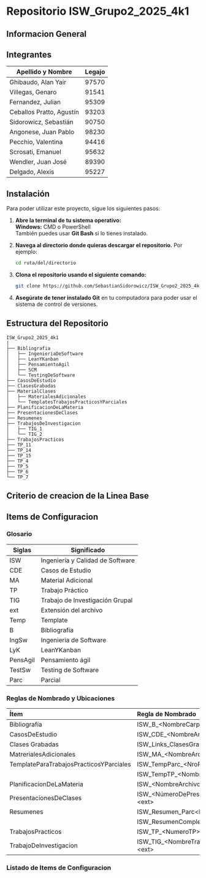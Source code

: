 # Repositorio ISW_Grupo2_2025_4k1

## Informacion General


## Integrantes

| Apellido y Nombre              | Legajo |
|--------------------------------|--------|
| Ghibaudo, Alan Yair           | 97570  |
| Villegas, Genaro              | 91541  |
| Fernandez, Julian             | 95309  |
| Ceballos Pratto, Agustín      | 93203  |
| Sidorowicz, Sebastián         | 90750  |
| Angonese, Juan Pablo          | 98230  |
| Pecchio, Valentina            | 94416  |
| Scrosati, Emanuel             | 95632  |
| Wendler, Juan José            | 89390  |
| Delgado, Alexis               | 95227  |


## Instalación

Para poder utilizar este proyecto, sigue los siguientes pasos:

1. **Abre la terminal de tu sistema operativo:**  
   **Windows:** CMD o PowerShell  
   También puedes usar **Git Bash** si lo tienes instalado.

2. **Navega al directorio donde quieras descargar el repositorio.** Por ejemplo:  
   ```bash
   cd ruta/del/directorio
   ```

3. **Clona el repositorio usando el siguiente comando:**  
   ```bash
   git clone https://github.com/SebastianSidorowicz/ISW_Grupo2_2025_4k1.git
   ```

4. **Asegúrate de tener instalado Git** en tu computadora para poder usar el sistema de control de versiones.

## Estructura del Repositorio

```
ISW_Grupo2_2025_4k1
|
├── Bibliografia
│   ├── IngenieriaDeSoftware
│   ├── LeanYKanban
│   ├── PensamientoAgil
│   ├── SCM
│   └── TestingDeSoftware
├── CasosDeEstudio
├── ClasesGrabadas
├── MaterialClases
│   ├── MaterialesAdicionales
│   └── TemplatesTrabajosPracticosYParciales
├── PlanificacionDeLaMateria
├── PresentacionesDeClases
├── Resumenes
├── TrabajosDeInvestigacion
│   ├── TIG_1
│   └── TIG_2
├── TrabajosPracticos
├── TP_11
├── TP_14
├── TP_15
├── TP_4
├── TP_5
├── TP_6
└── TP_7
```

## Criterio de creacion de la Linea Base 

## Items de Configuracion 

### Glosario

| Siglas  | Significado                              |
|---------|-----------------------------------------|
| ISW     | Ingeniería y Calidad de Software       |
| CDE     | Casos de Estudio                       |
| MA      | Material Adicional                     |
| TP      | Trabajo Práctico                       |
| TIG     | Trabajo de Investigación Grupal        |
| ext     | Extensión del archivo                  |
| Temp    | Template                               |
| B       | Bibliografía                           |
| IngSw   | Ingenieria de Software                 |
| LyK     | LeanYKanban                            |
| PensAgil| Pensamiento ágil                       |
| TestSw  | Testing de Software                    |
| Parc    | Parcial                                |

### Reglas de Nombrado y Ubicaciones

| Ítem                                    | Regla de Nombrado                                                         |   Ubicación |
|:----------------------------------------|:--------------------------------------------------------------------------|------------:|
| Bibliografía                            | ISW_B_\<NombreCarpeta>_\<NombreLibro>.pdf                                              |         nan |
| CasosDeEstudio                          | ISW_CDE_\<NombreArchivo>_\<Año>.\<ext>                                      |         nan |
| Clases Grabadas                         | ISW_Links_ClasesGrabadas_\<Curso>_\<Año>.\<ext>                             |         nan |
| MatrerialesAdicionales                  | ISW_MA_\<NombreArchivo>.\<ext>                                             |         nan |
| TemplateParaTrabajosPracticosYParciales | ISW_TempParc_\<NroParcial>_<Año>.\<ext>                                    |         nan |
|                                         | ISW_TempTP_\<NombreTemplate>_\<Año>.\<ext>                                  |         nan |
| PlanificacionDeLaMateria                | ISW_\<NombreArchivo>.\<ext>                                                |         nan |
| PresentacionesDeClases                  | ISW_\<NúmeroDePresentación>_<NombreDePresentación>.\<ext>                  |         nan |
| Resumenes                               | ISW_Resumen_Parc\<NroParcial>_\<Año>.\<ext>                                 |         nan |
|                                         | ISW\_ResumenCompleto\_<Año>.\<ext>                                        |         nan |
| TrabajosPracticos                       | ISW_TP_\<NumeroTP>_.\<ext>                                                 |         nan |
| TrabajoDeInvestigacion                  | ISW_TIG_\<NombreTrabajoInvestigacionGrupal>_\<Curso>.\<ext>                 |         nan |

### Listado de Items de Configuracion






